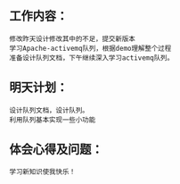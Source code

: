 ## 工作内容：
    修改昨天设计修改其中的不足，提交新版本
    学习Apache-activemq队列，根据demo理解整个过程
    准备设计队列文档，下午继续深入学习activemq队列。


## 明天计划：
    设计队列文档，设计队列。
    利用队列基本实现一些小功能

## 体会心得及问题：
    学习新知识使我快乐！